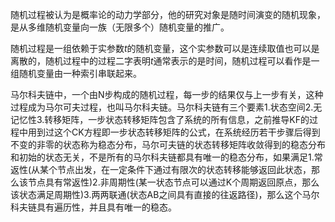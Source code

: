 随机过程被认为是概率论的动力学部分，他的研究对象是随时间演变的随机现象，是从多维随机变量向一族（无限多个）随机变量的推广。

随机过程是一组依赖于实参数$t$的随机变量，这个实参数可以是连续取值也可以是离散的，随机过程中的过程二字表明$t$通常表示的是时间，随机过程可以看作是一组随机变量由一种索引串联起来。

马尔科夫链中，一个由N步构成的随机过程，每一步的结果仅与上一步有关，这种过程成为马尔可夫过程，也叫马尔科夫链。马尔科夫链有三个要素1.状态空间2.无记忆性3.转移矩阵，一步状态转移矩阵包含了系统的所有信息，之前推导KF的过程中用到过这个CK方程即一步状态转移矩阵的公式，在系统经历若干步骤后得到不变的非零的状态称为稳态分布，马尔可夫链的状态转移矩阵收敛得到的稳态分布和初始的状态无关，不是所有的马尔科夫链都具有唯一的稳态分布，如果满足1.常返性(从某个节点出发，在一定条件下通过有限次的状态转移能够返回此状态，那么该节点具有常返性)2.非周期性(某一状态节点可以通过K个周期返回原点，那么该状态满足周期性)3.两两联通(状态AB之间具有直接的往返路径)，那么这个马尔科夫链具有遍历性，并且具有唯一的稳态。


